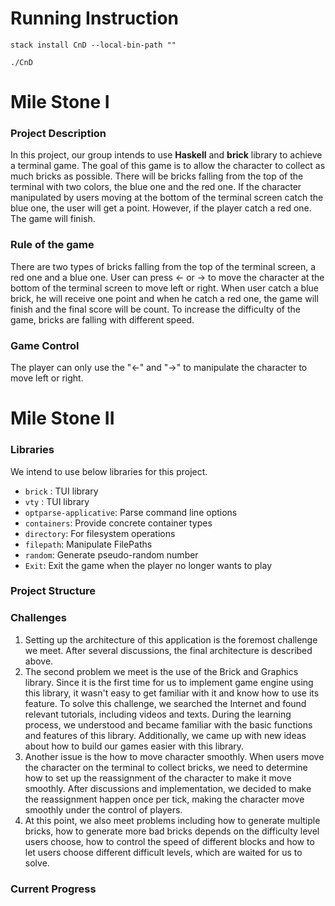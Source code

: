 # Running Instruction
``
stack install CnD --local-bin-path ""
``


``
./CnD
``

# Mile Stone I

### Project Description

In this project, our group intends to use **Haskell** and **brick** library to achieve a terminal game. The goal of this game is to allow the character to collect as much bricks as possible. There will be bricks falling from the top of the terminal with two colors, the blue one and the red one. If the character manipulated by users moving at the bottom of the terminal screen catch the blue one, the user will get a point. However, if the player catch a red one. The game will finish.

### Rule of the game

There are two types of bricks falling from the top of the terminal screen, a red one and a blue one. User can press <- or -> to move the character at the bottom of the terminal screen to move left or right. When user catch a blue brick, he will receive one point and when he catch a red one, the game will finish and the final score will be count. To increase the difficulty of the game, bricks are falling with different speed.

### Game Control

The player can only use the "<-" and "->" to manipulate the character to move left or right.

# Mile Stone II
### Libraries
We intend to use below libraries for this project.
- `brick` : TUI library
- `vty` : TUI library
- `optparse-applicative`: Parse command line options
- `containers`: Provide concrete container types
- `directory`: For filesystem operations
- `filepath`: Manipulate FilePaths
- `random`: Generate pseudo-random number
- `Exit`: Exit the game when the player no longer wants to play

### Project Structure

### Challenges
1. Setting up the architecture of this application is the foremost challenge we meet. After several discussions, the final architecture is described above.
2. The second problem we meet is the use of the Brick and Graphics library. Since it is the first time for us to implement game engine using this library, it wasn't easy to get familiar with it and know how to use its feature. To solve this challenge, we searched the Internet and found relevant tutorials, including videos and texts. During the learning process, we understood and became familiar with the basic functions and features of this library. Additionally, we came up with new ideas about how to build our games easier with this library.
3. Another issue is the how to move character smoothly. When users move the character on the terminal to collect bricks, we need to determine how to set up the reassignment of the character to make it move smoothly. After discussions and implementation, we decided to make the reassignment happen once per tick, making the character move smoothly under the control of players.
4. At this point, we also meet problems including how to generate multiple bricks, how to generate more bad bricks depends on the difficulty level users choose, how to control the speed of different blocks and how to let users choose different difficult levels, which are waited for us to solve.
### Current Progress
